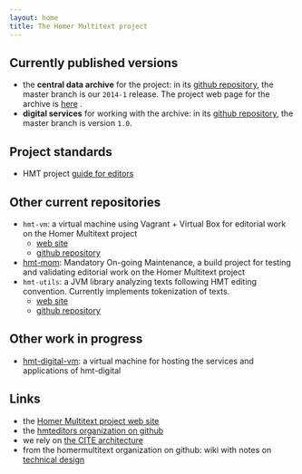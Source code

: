 ```yaml
---
layout: home
title: The Homer Multitext project
---
```


## Currently published versions

- the **central data archive** for the project:  in its [github repository](https://github.com/homermultitext/hmt-archive), the master branch is our `2014-1` release.  The project web page for the archive is  [here](hmt-archive) .
- **digital services** for working with the archive: in its [github repository](https://github.com/homermultitext/hmt-digital), the master branch is version `1.0`.


## Project standards ##

- HMT project [guide for editors](hmt-editors-guide)

## Other current repositories

- `hmt-vm`:  a virtual machine using Vagrant + Virtual Box for editorial work on the Homer Multitext project
    - [web site](http://homermultitext.github.io/hmt-vm/)
    - [github repository](https://github.com/homermultitext/hmt-vm)
- [hmt-mom](https://github.com/homermultitext/hmt-mom): Mandatory On-going Maintenance, a build project for testing and validating editorial work on the Homer Multitext project
- `hmt-utils`: a JVM library analyzing texts following HMT editing convention.  Currently implements tokenization of texts.
    -  [web site](http://homermultitext.github.io/hmt-utils/)
    -  [github repository](https://github.com/homermultitext/hmt-utils)

## Other work in progress

- [hmt-digital-vm](https://github.com/homermultitext/hmt-digital-vm): a virtual machine for hosting the services and applications of hmt-digital

## Links

- the [Homer Multitext project web site](http://www.homermultitext.org/)
- the [hmteditors organization on github](http://hmteditors.github.io/)
- we rely on [the CITE architecture](http://cite-architecture.github.io/)
- from the homermultitext organization on github: wiki with notes on [technical design](https://github.com/homermultitext/homermultitext.github.io/wiki)


